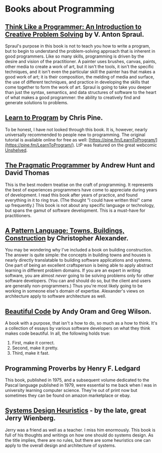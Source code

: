 # Books about Programming

## [**Think Like a Programmer: An Introduction to Creative Problem Solving**](https://www.goodreads.com/book/show/13590009-think-like-a-programmer) by V. Anton Spraul.

Spraul's purpose in this book is not to teach you how to write a program, but to begin to understand the problem-solving approach that is inherent in good programmers. Like so many skills, programming is driven by the desire and vision of the practitioner. A painter uses brushes, canvas, paints, other media to create a work of art, but it isn't the tools, it isn't the specific techniques, and it isn't even the particular skill the painter has that makes a good work of art; it is their composition, the melding of media and surface, the use of different techniques, and practice in developing the skills that come together to form the work of art. Spraul is going to take you deeper than just the syntax, semantics, and data structures of software to the heart of what makes a good programmer: the ability to creatively find and generate solutions to problems.

## [**Learn to Program**](https://www.goodreads.com/book/show/520.Learn_to_Program) by Chris Pine.

To be honest, I have not looked through this book. It is, however, nearly universally recommended to people new to programming. The original tutorial is available online for free as well: [https://pine.fm/LearnToProgram/](https://pine.fm/LearnToProgram/). LtP was featured on the great webcomic [Unshelved](http://www.unshelved.com/2014-7-25).

## [**The Pragmatic Programmer**](https://pragprog.com/book/tpp/the-pragmatic-programmer) by Andrew Hunt and David Thomas

This is the best modern treatise on the craft of programming. It represents the best of experiences programmers have come to appreciate during years of development. I read this book after years of practice, and found everything in it to ring true. \(The thought "I could have written this!" came up frequently.\) This book is not about any specific language or technology, but spans the gamut of software development. This is a must-have for practitioners.

## [**A Pattern Language: Towns, Buildings, Construction**](https://www.goodreads.com/book/show/79766.A_Pattern_Language) by Christopher Alexander.

You may be wondering why I've included a book on building construction. The answer is quite simple: the concepts in building towns and houses is nearly directly translatable to building software applications and systems. One part of being an excellent craftsperson is being able to apply abstract learning in different problem domains. If you are an expert in writing software, you are almost _never_ going to be solving problems only for other software developers. \(You can and should do so, but the client and users are generally non-programmers.\) Thus you're most likely going to be working in someone else's domain of expertise. Alexander's views on architecture apply to software architecture as well.

## [**Beautiful Code**](http://shop.oreilly.com/product/9780596510046.do) by Andy Oram and Greg Wilson.

A book with a purpose, that isn't a how to do, so much as a how to think. It's a collection of essays by various software developers on what they think makes code beautiful. In all, the following holds true:

1. First, make it correct.
2. Second, make it pretty.
3. Third, make it fast.

## **Programming Proverbs** by Henry F. Ledgard

This book, published in 1975, and a subsequent volume dedicated to the Pascal language published in 1979, were essential to me back when I was in university learning computer science. They're out of print now but sometimes they can be found on amazon marketplace or ebay.

## [**Systems Design Heuristics**](https://leanpub.com/systemdesignheuristics) - by the late, great Jerry Wienberg.

Jerry was a friend as well as a teacher. I miss him enormously. This book is full of his thoughts and writings on how one should do systems design. As the title implies, there are no rules, but there are some heuristics one can apply to the overall design and architecture of systems.

